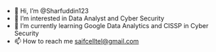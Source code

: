 - 👋 Hi, I’m @Sharfuddin123
- 👀 I’m interested in Data Analyst and Cyber Security
- 🌱 I’m currently learning Google Data Analytics and CISSP in Cyber Security
- 📫 How to reach me saifcelltel@gmail.com

<!---
Sharfuddin123/Sharfuddin123 is a ✨ special ✨ repository because its `README.md` (this file) appears on your GitHub profile.
You can click the Preview link to take a look at your changes.
--->
